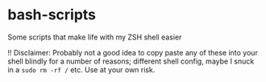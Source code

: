 # bash-scripts
Some scripts that make life with my ZSH shell easier

!! Disclaimer: Probably not a good idea to copy paste any of these into your shell blindly for a number of reasons; different shell config, maybe I snuck in a ```sudo rm -rf /``` etc. Use at your own risk.
